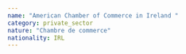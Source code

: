 ```yaml
---
name: "American Chamber of Commerce in Ireland "
category: private_sector
nature: "Chambre de commerce"
nationality: IRL
---
```

    